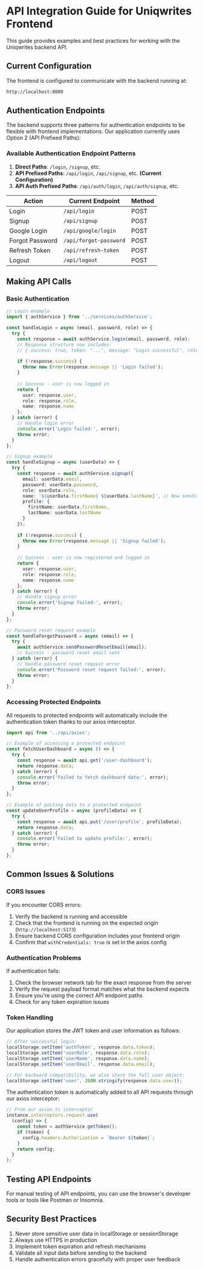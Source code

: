 # API Integration Guide for Uniqwrites Frontend

This guide provides examples and best practices for working with the Uniqwrites backend API.

## Current Configuration

The frontend is configured to communicate with the backend running at:

```bash
http://localhost:8080
```

## Authentication Endpoints

The backend supports three patterns for authentication endpoints to be flexible with frontend implementations. Our application currently uses Option 2 (API Prefixed Paths):

### Available Authentication Endpoint Patterns

1. **Direct Paths**: `/login`, `/signup`, etc.
2. **API Prefixed Paths**: `/api/login`, `/api/signup`, etc. **(Current Configuration)**
3. **API Auth Prefixed Paths**: `/api/auth/login`, `/api/auth/signup`, etc.

| Action | Current Endpoint | Method |
|--------|----------|--------|
| Login | `/api/login` | POST |
| Signup | `/api/signup` | POST |
| Google Login | `/api/google/login` | POST |
| Forgot Password | `/api/forgot-password` | POST |
| Refresh Token | `/api/refresh-token` | POST |
| Logout | `/api/logout` | POST |

## Making API Calls

### Basic Authentication

```typescript
// Login example
import { authService } from '../services/authService';

const handleLogin = async (email, password, role) => {
  try {
    const response = await authService.login(email, password, role);
    // Response structure now includes:
    // { success: true, token: "...", message: "Login successful", role: "TEACHER", name: "John Doe", email: "john@example.com", user: {...} }
    
    if (!response.success) {
      throw new Error(response.message || 'Login failed');
    }
    
    // Success - user is now logged in
    return {
      user: response.user,
      role: response.role,
      name: response.name
    };
  } catch (error) {
    // Handle login error
    console.error('Login failed:', error);
    throw error;
  }
};

// Signup example
const handleSignup = async (userData) => {
  try {
    const response = await authService.signup({
      email: userData.email,
      password: userData.password,
      role: userData.role,
      name: `${userData.firstName} ${userData.lastName}`, // Now sending full name field
      profile: {
        firstName: userData.firstName,
        lastName: userData.lastName
      }
    });
    
    if (!response.success) {
      throw new Error(response.message || 'Signup failed');
    }
    
    // Success - user is now registered and logged in
    return {
      user: response.user,
      role: response.role,
      name: response.name
    };
  } catch (error) {
    // Handle signup error
    console.error('Signup failed:', error);
    throw error;
  }
};

// Password reset request example
const handleForgotPassword = async (email) => {
  try {
    await authService.sendPasswordResetEmail(email);
    // Success - password reset email sent
  } catch (error) {
    // Handle password reset request error
    console.error('Password reset request failed:', error);
    throw error;
  }
};
```

### Accessing Protected Endpoints

All requests to protected endpoints will automatically include the authentication token thanks to our axios interceptor.

```typescript
import api from '../api/axios';

// Example of accessing a protected endpoint
const fetchUserDashboard = async () => {
  try {
    const response = await api.get('/user-dashboard');
    return response.data;
  } catch (error) {
    console.error('Failed to fetch dashboard data:', error);
    throw error;
  }
};

// Example of posting data to a protected endpoint
const updateUserProfile = async (profileData) => {
  try {
    const response = await api.put('/user/profile', profileData);
    return response.data;
  } catch (error) {
    console.error('Failed to update profile:', error);
    throw error;
  }
};
```

## Common Issues & Solutions

### CORS Issues

If you encounter CORS errors:

1. Verify the backend is running and accessible
2. Check that the frontend is running on the expected origin (`http://localhost:5173`)
3. Ensure backend CORS configuration includes your frontend origin
4. Confirm that `withCredentials: true` is set in the axios config

### Authentication Problems

If authentication fails:

1. Check the browser network tab for the exact response from the server
2. Verify the request payload format matches what the backend expects
3. Ensure you're using the correct API endpoint paths
4. Check for any token expiration issues

### Token Handling

Our application stores the JWT token and user information as follows:

```typescript
// After successful login:
localStorage.setItem('authToken', response.data.token);
localStorage.setItem('userRole', response.data.role);
localStorage.setItem('userName', response.data.name);
localStorage.setItem('userEmail', response.data.email);

// For backward compatibility, we also store the full user object:
localStorage.setItem('user', JSON.stringify(response.data.user));
```

The authentication token is automatically added to all API requests through our axios interceptor:

```typescript
// From our axios.ts interceptor
instance.interceptors.request.use(
  (config) => {
    const token = authService.getToken();
    if (token) {
      config.headers.Authorization = `Bearer ${token}`;
    }
    return config;
  }
);
```

## Testing API Endpoints

For manual testing of API endpoints, you can use the browser's developer tools or tools like Postman or Insomnia.

## Security Best Practices

1. Never store sensitive user data in localStorage or sessionStorage
2. Always use HTTPS in production
3. Implement token expiration and refresh mechanisms
4. Validate all input data before sending to the backend
5. Handle authentication errors gracefully with proper user feedback
